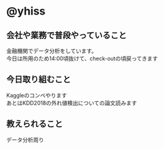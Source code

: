 # @yhiss

## 会社や業務で普段やっていること

金融機関でデータ分析をしています。  
今日は所用のため14:00頃抜けて、check-outの頃戻ってきます

## 今日取り組むこと

Kaggleのコンペやります  
あとはKDD2018の外れ値検出についての論文読みます

## 教えられること
データ分析周り
